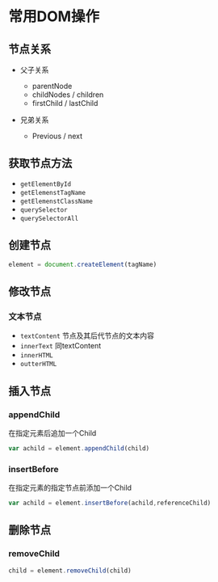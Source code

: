# 常用DOM操作

## 节点关系
- 父子关系
    - parentNode
    - childNodes / children
    - firstChild / lastChild

- 兄弟关系
    - Previous / next


## 获取节点方法
- `getElementById`
- `getElemenstTagName`
- `getElemenstClassName`
- `querySelector`
- `querySelectorAll`

## 创建节点
```js
element = document.createElement(tagName)
```

## 修改节点
### 文本节点
- `textContent` 节点及其后代节点的文本内容
- `innerText` 同textContent
- `innerHTML`
- `outterHTML`

## 插入节点
### appendChild
在指定元素后追加一个Child
```js
var achild = element.appendChild(child)
```

### insertBefore
在指定元素的指定节点前添加一个Child
```js
var achild = element.insertBefore(achild,referenceChild)
```

## 删除节点
### removeChild
```js
child = element.removeChild(child)
```